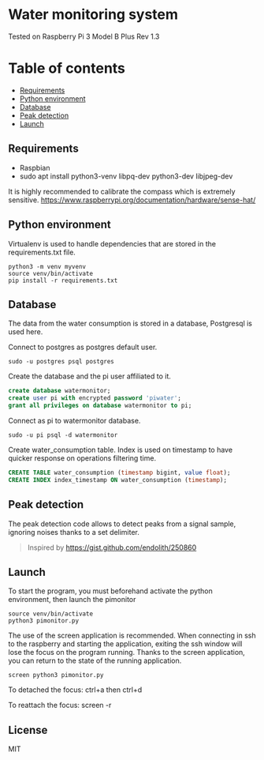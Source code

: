 # Water monitoring system

Tested on Raspberry Pi 3 Model B Plus Rev 1.3

# Table of contents

* [Requirements](#requirements) 
* [Python environment](#python-environment)
* [Database](#database)
* [Peak detection](#peak-detection)
* [Launch](#launch)

## Requirements

  - Raspbian
  - sudo apt install python3-venv libpq-dev python3-dev libjpeg-dev
 
It is highly recommended to calibrate the compass which is extremely sensitive.
https://www.raspberrypi.org/documentation/hardware/sense-hat/

## Python environment

Virtualenv is used to handle dependencies that are stored in the requirements.txt file.

```ssh
python3 -m venv myvenv
source venv/bin/activate
pip install -r requirements.txt
```

## Database

The data from the water consumption is stored in a database, Postgresql is used here.

Connect to postgres as postgres default user.
```ssh
sudo -u postgres psql postgres
```
Create the database and the pi user affiliated to it.
```sql
create database watermonitor;
create user pi with encrypted password 'piwater';
grant all privileges on database watermonitor to pi;
```
Connect as pi to watermonitor database.
```ssh
sudo -u pi psql -d watermonitor
```
Create water_consumption table. Index is used on timestamp to have quicker response on operations filtering time.
```sql
CREATE TABLE water_consumption (timestamp bigint, value float);
CREATE INDEX index_timestamp ON water_consumption (timestamp);
```

## Peak detection

The peak detection code allows to detect peaks from a signal sample, ignoring noises thanks to a set delimiter.

> Inspired by https://gist.github.com/endolith/250860

## Launch

To start the program, you must beforehand activate the python environment, then launch the pimonitor

```ssh
source venv/bin/activate
python3 pimonitor.py
```

The use of the screen application is recommended. When connecting in ssh to the raspberry and starting the application, exiting the ssh window will lose the focus on the program running. Thanks to the screen application, you can return to the state of the running application.

```ssh
screen python3 pimonitor.py
```

To detached the focus: ctrl+a then ctrl+d

To reattach the focus: screen -r


License
----

MIT
